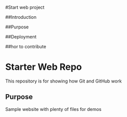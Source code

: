 #Start web project

##Introduction

##Purpose

##Deployment

##hor to contribute

# Starter Web Repo

This repository is for showing how Git and GitHub work

## Purpose

Sample website with plenty of files for demos
